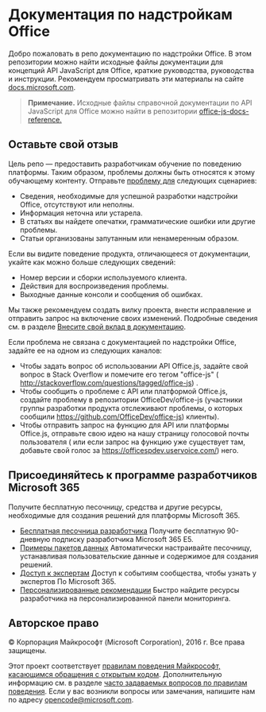 # <a name="office-add-ins-documentation"></a>Документация по надстройкам Office

Добро пожаловать в репо документацию по надстройки Office. В этом репозитории можно найти исходные файлы документации для концепций API JavaScript для Office, краткие руководства, руководства и инструкции. Рекомендуем просматривать эти материалы на сайте [docs.microsoft.com](https://docs.microsoft.com/office/dev/add-ins).

> **Примечание.** Исходные файлы справочной документации по API JavaScript для Office можно найти в репозитории [office-js-docs-reference.](https://github.com/OfficeDev/office-js-docs-reference)

## <a name="give-us-your-feedback"></a>Оставьте свой отзыв

Цель репо — предоставить разработчикам обучение по поведению платформы. Таким образом, проблемы должны быть относятся к этому обучающему контенту. Отправьте [проблему для](https://github.com/OfficeDev/office-js-docs-pr/issues) следующих сценариев:

 - Сведения, необходимые для успешной разработки надстройки Office, отсутствуют или неполны.
 - Информация неточна или устарела.
 - В статьях вы найдете опечатки, грамматические ошибки или другие проблемы.
 - Статьи организованы запутанным или ненамеренным образом.
 
Если вы видите поведение продукта, отличающееся от документации, укайте как можно больше следующих сведений:

 - Номер версии и сборки используемого клиента.
 - Действия для воспроизведения проблемы.
 - Выходные данные консоли и сообщения об ошибках.
 
Мы также рекомендуем создать вилку проекта, внести исправление и отправить запрос на включение своих изменений. Подробные сведения см. в разделе [Внесите свой вклад в документацию](Contributing.md). 

Если проблема не связана с документацией по надстройки Office, задайте ее на одном из следующих каналов:

 - Чтобы задать вопрос об использовании API Office.js, задайте свой вопрос в Stack Overflow и помечите его тегом "office-js" ( http://stackoverflow.com/questions/tagged/office-js) .
 - Чтобы сообщить о проблеме с API или платформой Office.js, создайте проблему в репозитории OfficeDev/office-js (участники группы разработки продукта отслеживают проблемы, о которых сообщили https://github.com/OfficeDev/office-js) клиенты).
 - Чтобы отправить запрос на функцию для API или платформы Office.js, отправьте свою идею на нашу страницу голосовой почты пользователя ( или если запрос на функцию уже существует там, добавьте свой голос за https://officespdev.uservoice.com/) него.
 
## <a name="join-the-microsoft-365-developer-program"></a>Присоединяйтесь к программе разработчиков Microsoft 365
Получите бесплатную песочницу, средства и другие ресурсы, необходимые для создания решений для платформы Microsoft 365.
- [Бесплатная песочница разработчика](https://developer.microsoft.com/microsoft-365/dev-program#Subscription) Получите бесплатную 90-дневную подписку разработчика Microsoft 365 E5.
- [Примеры пакетов данных](https://developer.microsoft.com/microsoft-365/dev-program#Sample) Автоматически настраивайте песочницу, устанавливая пользовательские данные и содержимое для создания решений.
- [Доступ к экспертам](https://developer.microsoft.com/microsoft-365/dev-program#Experts) Доступ к событиям сообщества, чтобы узнать у экспертов По Microsoft 365.
- [Персонализированные рекомендации](https://developer.microsoft.com/microsoft-365/dev-program#Recommendations) Быстро найдите ресурсы разработчика на персонализированной панели мониторинга.


## <a name="copyright"></a>Авторское право

© Корпорация Майкрософт (Microsoft Corporation), 2016 г. Все права защищены.


Этот проект соответствует [правилам поведения Майкрософт, касающимся обращения с открытым кодом](https://opensource.microsoft.com/codeofconduct/). Дополнительную информацию см. в разделе [часто задаваемых вопросов по правилам поведения](https://opensource.microsoft.com/codeofconduct/faq/). Если у вас возникли вопросы или замечания, напишите нам по адресу [opencode@microsoft.com](mailto:opencode@microsoft.com).
